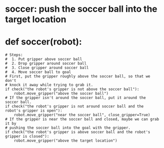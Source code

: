 # soccer: push the soccer ball into the target location
# def soccer(robot):
    # Steps:
    #  1. Put gripper above soccer ball
    #  2. Drop gripper around soccer ball
    #  3. Close gripper around soccer ball
    #  4. Move soccer ball to goal
    # First, put the gripper roughly above the soccer ball, so that we don't
    # knock it away while trying to grab it.
    if check("the robot's gripper is not above the soccer ball"):
        robot.move_gripper("above the soccer ball")
    # If the gripper isn't around the soccer ball, put it around the soccer ball.
    if check("the robot's gripper is not around soccer ball and the robot's gripper is open"):
        robot.move_gripper("near the soccer ball", close_gripper=True)
    # If the gripper is near the soccer ball and closed, maybe we can grab it by
    # pushing the soccer ball into the goal with the gripper.
    if check("the robot's gripper is above soccer ball and the robot's gripper is closed"):
        robot.move_gripper("above the target location")